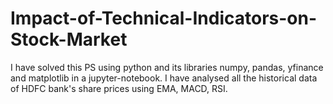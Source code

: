 # Impact-of-Technical-Indicators-on-Stock-Market
I have solved this PS using python and its libraries numpy, pandas, yfinance and matplotlib in a jupyter-notebook.
I have analysed all the historical data of HDFC bank's share prices using EMA, MACD, RSI.

